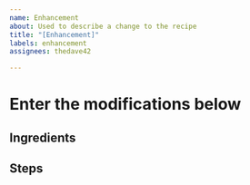 ```yaml
---
name: Enhancement
about: Used to describe a change to the recipe
title: "[Enhancement]"
labels: enhancement
assignees: thedave42

---
```


# Enter the modifications below

## Ingredients
<!--
210g water
-->

## Steps
<!--
Add flour and water and autolyse for 2 hours
-->

